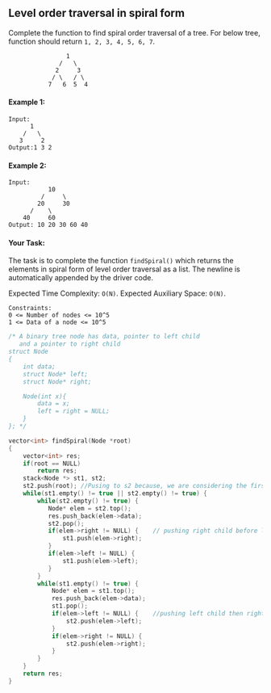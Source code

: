 ## Level order traversal in spiral form

Complete the function to find spiral order traversal of a tree. For below tree, function should return `1, 2, 3, 4, 5, 6, 7`.

```
                1
              /   \
             2     3
            / \   / \
           7   6  5  4
```

#### Example 1:

```
Input:
      1
    /   \
   3     2
Output:1 3 2
```

#### Example 2:

```
Input:
           10
         /     \
        20     30
      /    \
    40     60
Output: 10 20 30 60 40
```

#### Your Task:

The task is to complete the function `findSpiral()` which returns the elements in spiral form of level order traversal as a list. The newline is automatically appended by the driver code.

Expected Time Complexity: `O(N)`.
Expected Auxiliary Space: `O(N)`.

```
Constraints:
0 <= Number of nodes <= 10^5
1 <= Data of a node <= 10^5
```

```c++
/* A binary tree node has data, pointer to left child
   and a pointer to right child
struct Node
{
    int data;
    struct Node* left;
    struct Node* right;

    Node(int x){
        data = x;
        left = right = NULL;
    }
}; */

vector<int> findSpiral(Node *root)
{
    vector<int> res;
    if(root == NULL)
        return res;
    stack<Node *> st1, st2;
    st2.push(root); //Pusing to s2 because, we are considering the first element as reversed.
    while(st1.empty() != true || st2.empty() != true) {
        while(st2.empty() != true) {
           Node* elem = st2.top();
           res.push_back(elem->data);
           st2.pop();
           if(elem->right != NULL) {    // pushing right child before left child
               st1.push(elem->right);
           }
           if(elem->left != NULL) {
               st1.push(elem->left);
           }
        }
        while(st1.empty() != true) {
            Node* elem = st1.top();
            res.push_back(elem->data);
            st1.pop();
            if(elem->left != NULL) {    //pushing left child then right child
                st2.push(elem->left);
            }
            if(elem->right != NULL) {
                st2.push(elem->right);
            }
        }
    }
    return res;
}

```
